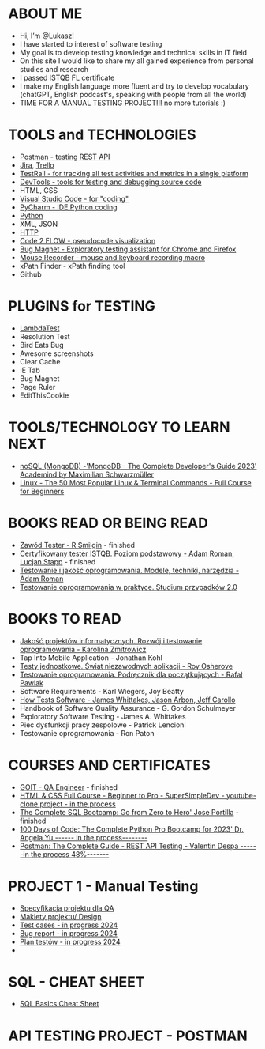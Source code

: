 # ABOUT ME #

- Hi, I’m @Lukasz!
- I have started to interest of software testing
- My goal is to develop testing knowledge and technical skills in IT field
- On this site I would like to share my all gained experience from personal studies and research
- I passed ISTQB FL certificate
- I make my English language more fluent and try to develop vocabulary (chatGPT, English podcast's, speaking with people from all the world)
- TIME FOR A MANUAL TESTING PROJECT!!! no more tutorials :)

# TOOLS and TECHNOLOGIES

- [Postman - testing REST API](https://www.postman.com)
- [Jira](https://www.atlassian.com/software/jira), [Trello](https://trello.com)
- [TestRail - for tracking all test activities and metrics in a single platform ](https://www.testrail.com/)
- [DevTools - tools for testing and debugging source code](https://www.freecodecamp.org/news/learn-how-to-use-the-chrome-devtools-to-troubleshoot-websites/)
- HTML, CSS 
- [Visual Studio Code - for "coding"](https://code.visualstudio.com)
- [PyCharm - IDE Python coding](https://www.jetbrains.com/pycharm/)
- [Python](https://www.python.org)
- XML, JSON
- [HTTP](https://www.freecodecamp.org/news/what-is-http/)
- [Code 2 FLOW - pseudocode visualization](https://code2flow.com)
- [Bug Magnet - Exploratory testing assistant for Chrome and Firefox](https://bugmagnet.org)
- [Mouse Recorder - mouse and keyboard recording macro](https://www.mouserecorder.com)
- xPath Finder - xPath finding tool
- Github

# PLUGINS for TESTING
- [LambdaTest](https://www.lambdatest.com)
- Resolution Test
- Bird Eats Bug
- Awesome screenshots
- Clear Cache
- IE Tab
- Bug Magnet
- Page Ruler
- EditThisCookie

# TOOLS/TECHNOLOGY TO LEARN NEXT

- [noSQL (MongoDB) -'MongoDB - The Complete Developer's Guide 2023' Academind by Maximilian Schwarzmüller](https://www.udemy.com/course/mongodb-the-complete-developers-guide/)
- [Linux - The 50 Most Popular Linux & Terminal Commands - Full Course for Beginners](https://www.youtube.com/watch?v=ZtqBQ68cfJc&list=PL2UztW33lt6tqcQ0Odfvo3_wixbDJNLNM)



# BOOKS READ OR BEING READ
- [Zawód Tester - R.Smilgin](https://lubimyczytac.pl/ksiazka/291227/zawod-tester) - finished
- [Certyfikowany tester ISTQB. Poziom podstawowy - Adam Roman, Lucjan Stapp](https://lubimyczytac.pl/ksiazka/4943677/certyfikowany-tester-istqb-poziom-podstawowy) - finished
- [Testowanie i jakość oprogramowania. Modele, techniki, narzędzia - Adam Roman](https://lubimyczytac.pl/ksiazka/5024345/testowanie-i-jakosc-oprogramowania-modele-techniki-narzedzia)
- [Testowanie oprogramowania w praktyce. Studium przypadków 2.0](https://lubimyczytac.pl/ksiazka/4928223/testowanie-oprogramowania-w-praktyce-studium-przypadkow-2-0)

# BOOKS TO READ
- [Jakość projektów informatycznych. Rozwój i testowanie oprogramowania - Karolina Zmitrowicz](https://lubimyczytac.pl/ksiazka/276514/jakosc-projektow-informatycznych-rozwoj-i-testowanie-oprogramowania)
- Tap Into Mobile Application - Jonathan Kohl
- [Testy jednostkowe. Świat niezawodnych aplikacji - Roy Osherove](https://lubimyczytac.pl/ksiazka/243300/testy-jednostkowe-swiat-niezawodnych-aplikacji)
- [Testowanie oprogramowania. Podręcznik dla początkujących - Rafał Pawlak](https://lubimyczytac.pl/ksiazka/236563/testowanie-oprogramowania-podrecznik-dla-poczatkujacych)
- Software Requirements - Karl Wiegers, Joy Beatty
- [How Tests Software - James Whittakes, Jason Arbon, Jeff Carollo](https://lubimyczytac.pl/ksiazka/199649/how-google-tests-software)
- Handbook of Software Quality Assurance - G. Gordon Schulmeyer
- Exploratory Software Testing - James A. Whittakes
- Piec dysfunkcji pracy zespolowe - Patrick Lencioni
- Testowanie oprogramowania - Ron Paton

# COURSES AND CERTIFICATES

- [GOIT - QA Engineer](https://www.goit.global) - finished
- [HTML & CSS Full Course - Beginner to Pro - SuperSimpleDev - youtube-clone project - in the process](https://www.youtube.com/watch?v=G3e-cpL7ofc&t=4809s)
- [The Complete SQL Bootcamp: Go from Zero to Hero' Jose Portilla](https://www.udemy.com/course/the-complete-sql-bootcamp/) - finished
- [100 Days of Code: The Complete Python Pro Bootcamp for 2023' Dr. Angela Yu ------ in the process--------](https://www.udemy.com/course/100-days-of-code/)
- [Postman: The Complete Guide - REST API Testing - Valentin Despa ------in the process 48%-------](https://www.udemy.com/course/postman-the-complete-guide/)

# PROJECT 1 - Manual Testing

- [Specyfikacja projektu dla QA](https://docs.google.com/spreadsheets/d/142uLph3ahdORQ-2q3kC1SgwVxa-NeoTXJ7m5UKQW0tc/edit?gid=0#gid=0)
- [Makiety projektu/ Design](https://www.figma.com/design/m2DLMAhjLHuQOPuIdwnGAI/Kapusta?node-id=19401-155&node-type=frame)
- [Test cases - in progress  2024](https://docs.google.com/spreadsheets/d/1eX_Y_il7Lv6hli1xZ6b2JYVhAAsl1JQ2WLtLRuBQbNA/edit?usp=sharing)
- [Bug report - in progress  2024](https://docs.google.com/spreadsheets/d/1v4yDJzzmSCNeEcopqnl_NVwJnNm_qKdEHL6qv17JPhE/edit?usp=sharing)
- [Plan testów - in progress 2024](https://docs.google.com/document/d/1TlorQK-lI-chs20OA18lRE5PUbcjgyXYNeuJbqukKaE/edit?usp=sharing)
- 


# SQL - CHEAT SHEET

- [SQL Basics Cheat Sheet](https://docs.google.com/document/d/1aRhxtnacEkxwwtQf8pqDPFndGJY7hMJAvMnC-9AtgU4/edit?usp=sharing) 

# API TESTING PROJECT - POSTMAN




<!---
LukasGolebiewski/LukasGolebiewski is a ✨ special ✨ repository because its `README.md` (this file) appears on your GitHub profile.
You can click the Preview link to take a look at your changes.
--->
